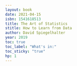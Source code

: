 ```yaml
---
layout: book
date: 2021-04-15
isbn: 1541618513
title: The Art of Statistics
stitle: How to Learn from Data
author: David Spiegelhalter
year: 2019
toc: true
toc_label: "What's in:"
toc_sticky: "true"
hp: 1
---
```

